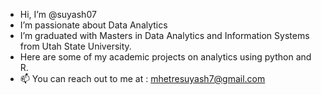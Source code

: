 - Hi, I’m @suyash07
- I’m passionate about Data Analytics
- I’m graduated with Masters in Data Analytics and Information Systems from Utah State University.
- Here are some of my academic projects on analytics using python and R.
- 📫 You can reach out to me at : mhetresuyash7@gmail.com

<!---
suyash07/suyash07 is a ✨ special ✨ repository because its `README.md` (this file) appears on your GitHub profile.
You can click the Preview link to take a look at your changes.
--->
